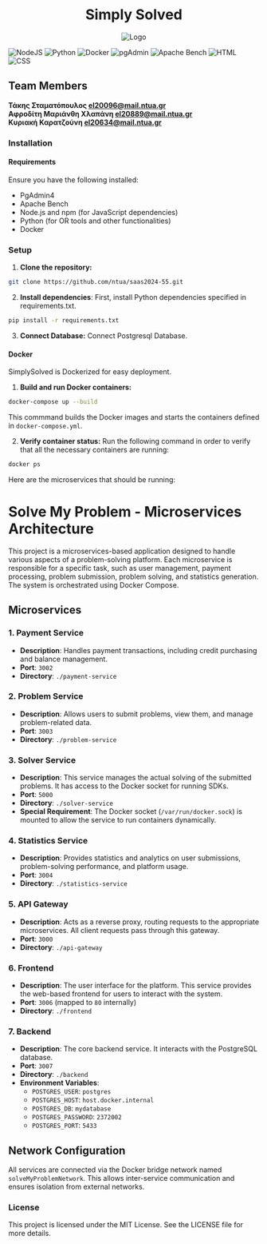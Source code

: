 <h1 align="center">Simply Solved</h1>

<p align="center">
  <img src="https://github.com/ntua/saas2024-55/blob/main/frontend/src/logo.png?raw=true" alt="Logo">
</p>

 
![NodeJS](https://img.shields.io/badge/node.js-6DA55F?style=for-the-badge&logo=node.js&logoColor=white)
![Python](https://img.shields.io/badge/Python-3670A0?style=for-the-badge&logo=python&logoColor=ffdd54)
![Docker](https://img.shields.io/badge/Docker-0db7ed?style=for-the-badge&logo=docker&logoColor=white)
![pgAdmin](https://img.shields.io/badge/pgAdmin4-FF6C37?style=for-the-badge&logo=pgadmin&logoColor=white)
![Apache Bench](https://img.shields.io/badge/Apache%20Bench-7F1F22?style=for-the-badge&logo=apache&logoColor=white)
![HTML](https://img.shields.io/badge/HTML5-E34F26?style=for-the-badge&logo=html5&logoColor=white)
![CSS](https://img.shields.io/badge/CSS3-1572B6?style=for-the-badge&logo=css3&logoColor=white)



## Team Members 



 

 **Τάκης Σταματόπουλος [el20096@mail.ntua.gr](https://github.com/ntua-el20096)**  
 **Αφροδίτη Μαριάνθη Χλαπάνη [el20889@mail.ntua.gr](https://github.com/ntua-el20889)**  
 **Κυριακή Καρατζούνη [el20634@mail.ntua.gr](https://github.com/ntua-el20634)**  


### Installation

#### Requirements

Ensure you have the following installed:

- PgAdmin4
- Apache Bench
- Node.js and npm (for JavaScript dependencies)
- Python (for OR tools and other functionalities)
- Docker


### Setup

1. **Clone the repository:**

```bash
git clone https://github.com/ntua/saas2024-55.git
```

2. **Install dependencies**:
First, install Python dependencies specified in requirements.txt.

```bash
pip install -r requirements.txt
```

3. **Connect Database:**
Connect Postgresql Database.

#### Docker

SimplySolved is Dockerized for easy deployment.

1. **Build and run Docker containers:**
   
```bash
docker-compose up --build
```
   This commmand builds the Docker images and starts the containers defined in `docker-compose.yml`.

2. **Verify container status:**
Run the following command in order to verify that all the necessary containers are running:

```bash
docker ps
```

Here are the microservices that should be running: 
# Solve My Problem - Microservices Architecture

This project is a microservices-based application designed to handle various aspects of a problem-solving platform. Each microservice is responsible for a specific task, such as user management, payment processing, problem submission, problem solving, and statistics generation. The system is orchestrated using Docker Compose.

## Microservices

### 1. **Payment Service**
- **Description**: Handles payment transactions, including credit purchasing and balance management.
- **Port**: `3002`
- **Directory**: `./payment-service`

### 2. **Problem Service**
- **Description**: Allows users to submit problems, view them, and manage problem-related data.
- **Port**: `3003`
- **Directory**: `./problem-service`

### 3. **Solver Service**
- **Description**: This service manages the actual solving of the submitted problems. It has access to the Docker socket for running SDKs.
- **Port**: `5000`
- **Directory**: `./solver-service`
- **Special Requirement**: The Docker socket (`/var/run/docker.sock`) is mounted to allow the service to run containers dynamically.

### 4. **Statistics Service**
- **Description**: Provides statistics and analytics on user submissions, problem-solving performance, and platform usage.
- **Port**: `3004`
- **Directory**: `./statistics-service`

### 5. **API Gateway**
- **Description**: Acts as a reverse proxy, routing requests to the appropriate microservices. All client requests pass through this gateway.
- **Port**: `3000`
- **Directory**: `./api-gateway`

### 6. **Frontend**
- **Description**: The user interface for the platform. This service provides the web-based frontend for users to interact with the system.
- **Port**: `3006` (mapped to `80` internally)
- **Directory**: `./frontend`

### 7. **Backend**
- **Description**: The core backend service. It interacts with the PostgreSQL database.
- **Port**: `3007`
- **Directory**: `./backend`
- **Environment Variables**:
  - `POSTGRES_USER`: `postgres`
  - `POSTGRES_HOST`: `host.docker.internal`
  - `POSTGRES_DB`: `mydatabase`
  - `POSTGRES_PASSWORD`: `2372002`
  - `POSTGRES_PORT`: `5433`

## Network Configuration

All services are connected via the Docker bridge network named `solveMyProblemNetwork`. This allows inter-service communication and ensures isolation from external networks.


### License

This project is licensed under the MIT License. See the LICENSE file for more details.
